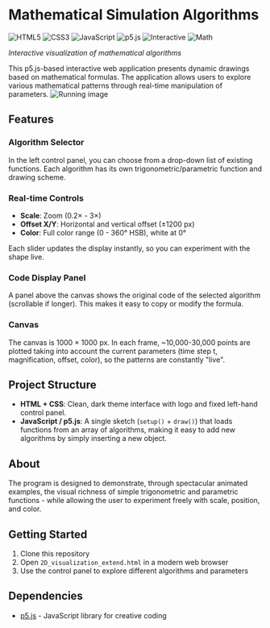 # Mathematical Simulation Algorithms

![HTML5](https://img.shields.io/badge/HTML5-E34F26?style=flat&logo=html5&logoColor=white)
![CSS3](https://img.shields.io/badge/CSS3-1572B6?style=flat&logo=css3&logoColor=white)
![JavaScript](https://img.shields.io/badge/JavaScript-F7DF1E?style=flat&logo=javascript&logoColor=black)
![p5.js](https://img.shields.io/badge/p5.js-ED225D?style=flat&logo=p5dotjs&logoColor=white)
![Interactive](https://img.shields.io/badge/Interactive-Visualization-FF6B6B)
![Math](https://img.shields.io/badge/Mathematical-Algorithms-4CAF50)

*Interactive visualization of mathematical algorithms*

This p5.js-based interactive web application presents dynamic drawings based on mathematical formulas. The application allows users to explore various mathematical patterns through real-time manipulation of parameters.
![Running image](pictures/screen_math01.jpg)
## Features

### Algorithm Selector
In the left control panel, you can choose from a drop-down list of existing functions. Each algorithm has its own trigonometric/parametric function and drawing scheme.

### Real-time Controls
- **Scale**: Zoom (0.2× - 3×)
- **Offset X/Y**: Horizontal and vertical offset (±1200 px)
- **Color**: Full color range (0 - 360° HSB), white at 0°

Each slider updates the display instantly, so you can experiment with the shape live.

### Code Display Panel
A panel above the canvas shows the original code of the selected algorithm (scrollable if longer). This makes it easy to copy or modify the formula.

### Canvas
The canvas is 1000 × 1000 px. In each frame, ~10,000-30,000 points are plotted taking into account the current parameters (time step t, magnification, offset, color), so the patterns are constantly "live".

## Project Structure

- **HTML + CSS**: Clean, dark theme interface with logo and fixed left-hand control panel.
- **JavaScript / p5.js**: A single sketch (`setup()` + `draw()`) that loads functions from an array of algorithms, making it easy to add new algorithms by simply inserting a new object.

## About

The program is designed to demonstrate, through spectacular animated examples, the visual richness of simple trigonometric and parametric functions - while allowing the user to experiment freely with scale, position, and color.

## Getting Started

1. Clone this repository
2. Open `2D_visualization_extend.html` in a modern web browser
3. Use the control panel to explore different algorithms and parameters

## Dependencies

- [p5.js](https://p5js.org/) - JavaScript library for creative coding
